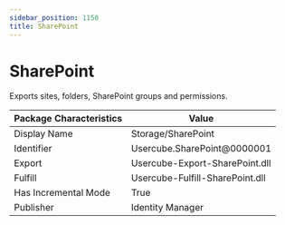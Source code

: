 ```yaml
---
sidebar_position: 1150
title: SharePoint
---
```


# SharePoint

Exports sites, folders, SharePoint groups and permissions.

| Package Characteristics | Value |
| --- | --- |
| Display Name | Storage/SharePoint |
| Identifier | Usercube.SharePoint@0000001 |
| Export | Usercube-Export-SharePoint.dll |
| Fulfill | Usercube-Fulfill-SharePoint.dll |
| Has Incremental Mode | True |
| Publisher | Identity Manager |